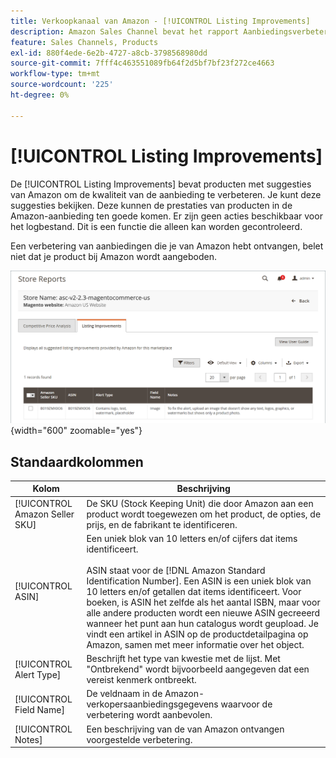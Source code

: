 ```yaml
---
title: Verkoopkanaal van Amazon - [!UICONTROL Listing Improvements]
description: Amazon Sales Channel bevat het rapport Aanbiedingsverbeteringen om je suggesties te doen voor kwaliteitsverbeteringen voor aanbiedingen in Amazon.
feature: Sales Channels, Products
exl-id: 880f4ede-6e2b-4727-a8cb-3798568980dd
source-git-commit: 7fff4c463551089fb64f2d5bf7bf23f272ce4663
workflow-type: tm+mt
source-wordcount: '225'
ht-degree: 0%

---
```


# [!UICONTROL Listing Improvements]

De [!UICONTROL Listing Improvements] bevat producten met suggesties van Amazon om de kwaliteit van de aanbieding te verbeteren. Je kunt deze suggesties bekijken. Deze kunnen de prestaties van producten in de Amazon-aanbieding ten goede komen. Er zijn geen acties beschikbaar voor het logbestand. Dit is een functie die alleen kan worden gecontroleerd.

Een verbetering van aanbiedingen die je van Amazon hebt ontvangen, belet niet dat je product bij Amazon wordt aangeboden.

![Aanbiedingsverbeteringen](assets/amazon-listing-improvements.png){width="600" zoomable="yes"}

## Standaardkolommen

| Kolom | Beschrijving |
|--------------------------------|------------------------------------------------------------------------------------------------------------------------------------------------------------------------------------------------------------------------------------------------------------------------------------------------------------------------------------------------------------------------------------------------------------------------------------------------------------------------------------------|
| [!UICONTROL Amazon Seller SKU] | De SKU (Stock Keeping Unit) die door Amazon aan een product wordt toegewezen om het product, de opties, de prijs, en de fabrikant te identificeren. |
| [!UICONTROL ASIN] | Een uniek blok van 10 letters en/of cijfers dat items identificeert.<br><br>ASIN staat voor de [!DNL Amazon Standard Identification Number]. Een ASIN is een uniek blok van 10 letters en/of getallen dat items identificeert. Voor boeken, is ASIN het zelfde als het aantal ISBN, maar voor alle andere producten wordt een nieuwe ASIN gecreeerd wanneer het punt aan hun catalogus wordt geupload. Je vindt een artikel in ASIN op de productdetailpagina op Amazon, samen met meer informatie over het object. |
| [!UICONTROL Alert Type] | Beschrijft het type van kwestie met de lijst. Met &quot;Ontbrekend&quot; wordt bijvoorbeeld aangegeven dat een vereist kenmerk ontbreekt. |
| [!UICONTROL Field Name] | De veldnaam in de Amazon-verkopersaanbiedingsgegevens waarvoor de verbetering wordt aanbevolen. |
| [!UICONTROL Notes] | Een beschrijving van de van Amazon ontvangen voorgestelde verbetering. |
